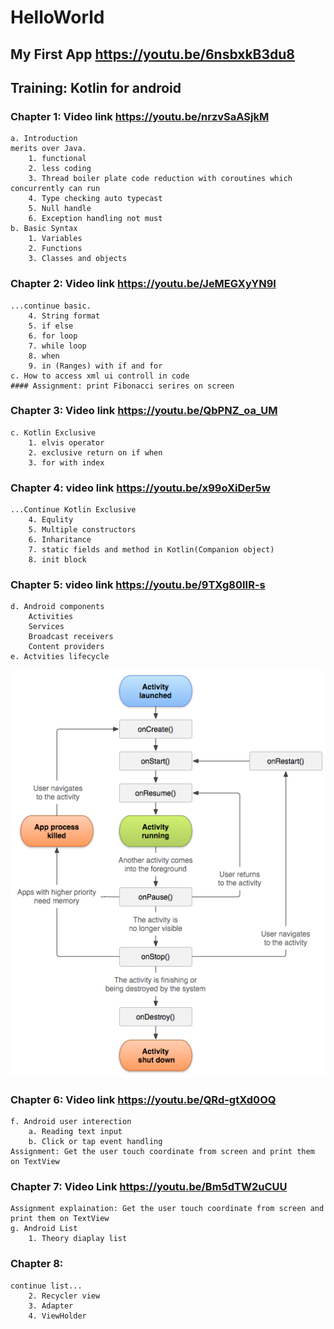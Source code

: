 # HelloWorld

## My First App https://youtu.be/6nsbxkB3du8

## Training: Kotlin for android

### Chapter 1: Video link https://youtu.be/nrzvSaASjkM
    a. Introduction
    merits over Java.
        1. functional
        2. less coding
        3. Thread boiler plate code reduction with coroutines which concurrently can run
        4. Type checking auto typecast
        5. Null handle
        6. Exception handling not must
    b. Basic Syntax
        1. Variables
        2. Functions
        3. Classes and objects

### Chapter 2: Video link https://youtu.be/JeMEGXyYN9I
    ...continue basic.
        4. String format
        5. if else
        6. for loop
        7. while loop
        8. when
        9. in (Ranges) with if and for
    c. How to access xml ui controll in code
    #### Assignment: print Fibonacci serires on screen 

### Chapter 3: Video link https://youtu.be/QbPNZ_oa_UM
    c. Kotlin Exclusive
        1. elvis operator   
        2. exclusive return on if when
        3. for with index
### Chapter 4: video link https://youtu.be/x99oXiDer5w
    ...Continue Kotlin Exclusive
        4. Equlity
        5. Multiple constructors
        6. Inharitance
        7. static fields and method in Kotlin(Companion object)
        8. init block
### Chapter 5: video link https://youtu.be/9TXg80IIR-s
    d. Android components 
        Activities
        Services
        Broadcast receivers
        Content providers
    e. Actvities lifecycle
![Screenshot](activity_lifecycle.png)
### Chapter 6: Video link https://youtu.be/QRd-gtXd0OQ
    f. Android user interection
        a. Reading text input
        b. Click or tap event handling
    Assignment: Get the user touch coordinate from screen and print them on TextView
### Chapter 7: Video Link https://youtu.be/Bm5dTW2uCUU
    Assignment explaination: Get the user touch coordinate from screen and print them on TextView
    g. Android List
        1. Theory diaplay list
### Chapter 8:
    continue list...
        2. Recycler view
        3. Adapter
        4. ViewHolder
